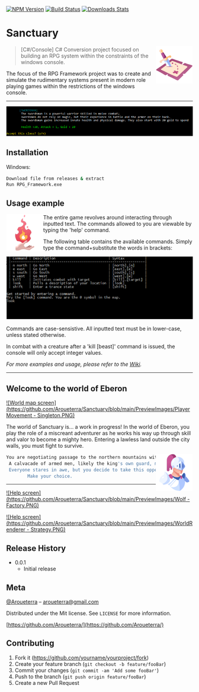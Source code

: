 [![NPM Version][npm-image]][npm-url]
[![Build Status][travis-image]][travis-url]
[![Downloads Stats][npm-downloads]][npm-url]

# Sanctuary


<img align="right" width="100" height="100" src="https://github.com/Aroueterra/RPG_Framework/blob/master/graphics/if_Adventure_Map_2913095.png">

> [C#/Console] C# Conversion project focused on building an RPG system within the constraints of the windows console.

The focus of the RPG Framework project was to create and simulate the rudimentary systems present in modern role playing games within the restrictions of the windows console.

---


[![Character selection screen](https://github.com/Aroueterra/RPG_Framework/blob/master/graphics/select.PNG)]()

## Installation

Windows:

```sh
Download file from releases & extract
Run RPG_Framework.exe
```



## Usage example

<img align="left" width="100" height="100" src="https://github.com/Aroueterra/RPG_Framework/blob/master/graphics/if_Destructive_Magic_2913121.png">
The entire game revolves around interacting through inputted text. 
The commands allowed to you are viewable by typing the 'help' command.

The following table contains the available commands. Simply type the command+substitute the words in brackets:

[![Help screen](https://github.com/Aroueterra/Sanctuary/blob/main/PreviewImages/Help.PNG)]()

Commands are case-sensistive. All inputted text must be in lower-case, unless stated otherwise.

In combat with a creature after a 'kill [beast]' command is issued, the console will only accept integer values.

_For more examples and usage, please refer to the [Wiki][wiki]._




---
## Welcome to the world of Eberon

[![World map screen](https://github.com/Aroueterra/Sanctuary/blob/main/PreviewImages/Player Movement - Singleton.PNG)]()

The world of Sanctuary is... a work in progress!
In the world of Eberon, you play the role of a miscreant adventurer as he works his way up through skill and valor to become a mighty hero. Entering a lawless land outside the city walls, you must fight to survive.

<img align="right" width="100" height="100" src="https://github.com/Aroueterra/RPG_Framework/blob/master/graphics/if_Knight_2913116.png">

```sh
You are negotiating passage to the northern mountains with the gatekeeper of New Estera when suddenly, the southern gates burst wide open.
 A calvacade of armed men, likely the king's own guard, marches through and into the heart of the city.
 Everyone stares in awe, but you decide to take this opportunity to slip past.
        Make your choice.
```
---

[![Help screen](https://github.com/Aroueterra/Sanctuary/blob/main/PreviewImages/Wolf - Factory.PNG)]()


[![Help screen](https://github.com/Aroueterra/Sanctuary/blob/main/PreviewImages/WorldRenderer - Strategy.PNG)]()


## Release History


* 0.0.1
    * Initial release

## Meta

[@Aroueterra](https://www.facebook.com/Aroueterra) – aroueterra@gmail.com

Distributed under the Mit license. See ``LICENSE`` for more information.

[https://github.com/Aroueterra/](https://github.com/Aroueterra/)

## Contributing

1. Fork it (<https://github.com/yourname/yourproject/fork>)
2. Create your feature branch (`git checkout -b feature/fooBar`)
3. Commit your changes (`git commit -am 'Add some fooBar'`)
4. Push to the branch (`git push origin feature/fooBar`)
5. Create a new Pull Request

<!-- Markdown link & img dfn's -->
[npm-image]: https://img.shields.io/npm/v/datadog-metrics.svg?style=flat-square
[npm-url]: https://npmjs.org/package/datadog-metrics
[npm-downloads]: https://img.shields.io/npm/dm/datadog-metrics.svg?style=flat-square
[travis-image]: https://img.shields.io/travis/dbader/node-datadog-metrics/master.svg?style=flat-square
[travis-url]: https://travis-ci.org/dbader/node-datadog-metrics
[wiki]: https://github.com/yourname/yourproject/wiki
